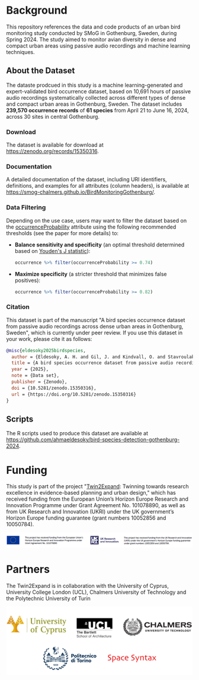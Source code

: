 # Background

This repository references the data and code products of an urban bird monitoring study conducted by SMoG in Gothenburg, Sweden, during Spring 2024. The study aimed to monitor avian diversity in dense and compact urban areas using passive audio recordings and machine learning techniques.

## About the Dataset 

The dataste prodcued in this study is a machine learning-generated and expert-validated bird occurrence dataset, based on 10,691 hours of passive audio recordings systematically collected across different types of dense and compact urban areas in Gothenburg, Sweden. The dataset includes **239,570 occurrence records** of **61 species** from April 21 to June 16, 2024, across 30 sites in central Gothenburg.

### Download 

The dataset is available for download at https://zenodo.org/records/15350316.

### Documentation

A detailed documentation of the dataset, including URI identifiers, definitions, and examples for all attributes (column headers), is available at https://smog-chalmers.github.io/BirdMonitoringGothenburg/. 

### Data Filtering

Depending on the use case, users may want to filter the dataset based on the [occurrenceProbability](https://smog-chalmers.github.io/BirdMonitoringGothenburg/#occurrenceProbability) attribute using the following recommended thresholds (see the paper for more details) to:

- **Balance sensitivity and specificity** (an optimal threshold determined based on [Youden's J statistic](https://acsjournals.onlinelibrary.wiley.com/doi/10.1002/1097-0142(1950)3:1%3C32::AID-CNCR2820030106%3E3.0.CO;2-3)):

    ```r
    occurrence %>% filter(occurrenceProbability >= 0.74)
    ```
    
-  **Maximize specificity** (a stricter threshold that minimizes false positives):

    ```r
    occurrence %>% filter(occurrenceProbability >= 0.82)
    ```

### Citation

This dataset is part of the manuscript "A bird species occurrence dataset from passive audio recordings across dense urban areas in Gothenburg, Sweden", which is currently under peer review. If you use this dataset in your work, please cite it as follows:

```bibtex
@misc{eldesoky2025birdspecies,
  author = {Eldesoky, A. H. and Gil, J. and Kindvall, O. and Stavroulaki, I. and Jonasson, L. and Bennet, D. and Yang, W. and Martínez, A. and Lichter, R. and Petrou, F. and Berghauser Pont, M.},
  title = {A bird species occurrence dataset from passive audio recordings across dense urban areas in Gothenburg, Sweden},
  year = {2025},
  note = {Data set},
  publisher = {Zenodo},
  doi = {10.5281/zenodo.15350316},
  url = {https://doi.org/10.5281/zenodo.15350316}
}
```

## Scripts

The R scripts used to produce this dataset are available at https://github.com/ahmaeldesoky/bird-species-detection-gothenburg-2024.

# Funding

This study is part of the project "[Twin2Expand](https://twin2expand.surf.com.cy/): Twinning towards research excellence in evidence-based planning and urban design," which has received funding from the European Union’s Horizon Europe Research and Innovation Programme under Grant Agreement No. 101078890, as well as from UK Research and Innovation (UKRI) under the UK government’s Horizon Europe funding guarantee (grant numbers 10052856 and 10050784).

![Funding](funding.png)

# Partners

The Twin2Expand is in collaboration with the University of Cyprus, University College London (UCL), Chalmers University of Technology and the Polytechnic University of Turin

<p align="center">
  <img src="partners.png" width="600"/>
</p>


